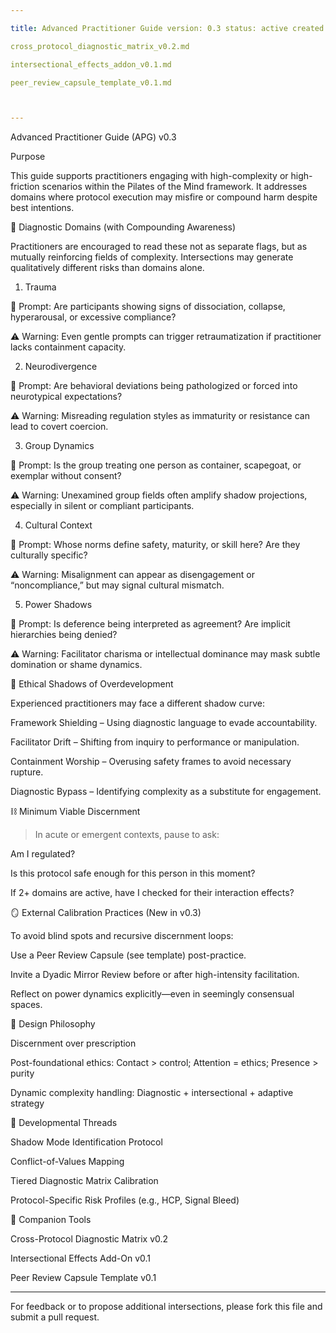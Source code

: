 ```yaml
---

title: Advanced Practitioner Guide version: 0.3 status: active created: 2025-07-26 revised: 2025-07-28 audience: advanced practitioners, protocol designers purpose: Scaffold discernment across complex domains such as trauma, neurodivergence, group dynamics, cultural context, and power shadows related_docs:

cross_protocol_diagnostic_matrix_v0.2.md

intersectional_effects_addon_v0.1.md

peer_review_capsule_template_v0.1.md



---
```


Advanced Practitioner Guide (APG) v0.3

Purpose

This guide supports practitioners engaging with high-complexity or high-friction scenarios within the Pilates of the Mind framework. It addresses domains where protocol execution may misfire or compound harm despite best intentions.

🧠 Diagnostic Domains (with Compounding Awareness)

Practitioners are encouraged to read these not as separate flags, but as mutually reinforcing fields of complexity. Intersections may generate qualitatively different risks than domains alone.

1. Trauma

📌 Prompt: Are participants showing signs of dissociation, collapse, hyperarousal, or excessive compliance?

⚠️ Warning: Even gentle prompts can trigger retraumatization if practitioner lacks containment capacity.


2. Neurodivergence

📌 Prompt: Are behavioral deviations being pathologized or forced into neurotypical expectations?

⚠️ Warning: Misreading regulation styles as immaturity or resistance can lead to covert coercion.


3. Group Dynamics

📌 Prompt: Is the group treating one person as container, scapegoat, or exemplar without consent?

⚠️ Warning: Unexamined group fields often amplify shadow projections, especially in silent or compliant participants.


4. Cultural Context

📌 Prompt: Whose norms define safety, maturity, or skill here? Are they culturally specific?

⚠️ Warning: Misalignment can appear as disengagement or “noncompliance,” but may signal cultural mismatch.


5. Power Shadows

📌 Prompt: Is deference being interpreted as agreement? Are implicit hierarchies being denied?

⚠️ Warning: Facilitator charisma or intellectual dominance may mask subtle domination or shame dynamics.


🧩 Ethical Shadows of Overdevelopment

Experienced practitioners may face a different shadow curve:

Framework Shielding – Using diagnostic language to evade accountability.

Facilitator Drift – Shifting from inquiry to performance or manipulation.

Containment Worship – Overusing safety frames to avoid necessary rupture.

Diagnostic Bypass – Identifying complexity as a substitute for engagement.


⛓️ Minimum Viable Discernment

> In acute or emergent contexts, pause to ask:

Am I regulated?

Is this protocol safe enough for this person in this moment?

If 2+ domains are active, have I checked for their interaction effects?




🪞 External Calibration Practices (New in v0.3)

To avoid blind spots and recursive discernment loops:

Use a Peer Review Capsule (see template) post-practice.

Invite a Dyadic Mirror Review before or after high-intensity facilitation.

Reflect on power dynamics explicitly—even in seemingly consensual spaces.


🧭 Design Philosophy

Discernment over prescription

Post-foundational ethics: Contact > control; Attention = ethics; Presence > purity

Dynamic complexity handling: Diagnostic + intersectional + adaptive strategy


🚧 Developmental Threads

Shadow Mode Identification Protocol

Conflict-of-Values Mapping

Tiered Diagnostic Matrix Calibration

Protocol-Specific Risk Profiles (e.g., HCP, Signal Bleed)


🔗 Companion Tools

Cross-Protocol Diagnostic Matrix v0.2

Intersectional Effects Add-On v0.1

Peer Review Capsule Template v0.1



---

For feedback or to propose additional intersections, please fork this file and submit a pull request.
